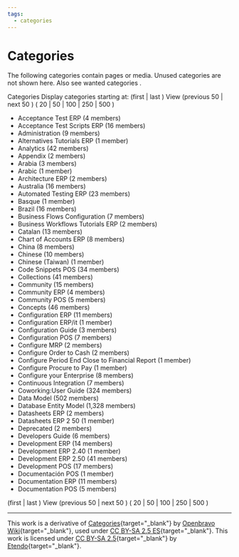 ```yaml
---
tags: 
  - categories
---
```


#  Categories

The following categories contain pages or media.  Unused categories  are not
shown here. Also see  wanted categories  .

Categories  Display categories starting at:  (first |  last  ) View (previous
50 |  next 50  ) (  20  |  50  |  100  |  250  |  500  )

  * Acceptance Test ERP  (4 members) 
  * Acceptance Test Scripts ERP  (16 members) 
  * Administration  (9 members) 
  * Alternatives Tutorials ERP  (1 member) 
  * Analytics  (42 members) 
  * Appendix  (2 members) 
  * Arabia  (3 members) 
  * Arabic  (1 member) 
  * Architecture ERP  (2 members) 
  * Australia  (16 members) 
  * Automated Testing ERP  (23 members) 
  * Basque  (1 member) 
  * Brazil  (16 members) 
  * Business Flows Configuration  (7 members) 
  * Business Workflows Tutorials ERP  (2 members) 
  * Catalan  (13 members) 
  * Chart of Accounts ERP  (8 members) 
  * China  (8 members) 
  * Chinese  (10 members) 
  * Chinese (Taiwan)  (1 member) 
  * Code Snippets POS  (34 members) 
  * Collections  (41 members) 
  * Community  (15 members) 
  * Community ERP  (4 members) 
  * Community POS  (5 members) 
  * Concepts  (46 members) 
  * Configuration ERP  (11 members) 
  * Configuration ERP/it  (1 member) 
  * Configuration Guide  (3 members) 
  * Configuration POS  (7 members) 
  * Configure MRP  (2 members) 
  * Configure Order to Cash  (2 members) 
  * Configure Period End Close to Financial Report  (1 member) 
  * Configure Procure to Pay  (1 member) 
  * Configure your Enterprise  (8 members) 
  * Continuous Integration  (7 members) 
  * Coworking:User Guide  (324 members) 
  * Data Model  (502 members) 
  * Database Entity Model  (1,328 members) 
  * Datasheets ERP  (2 members) 
  * Datasheets ERP 2 50  (1 member) 
  * Deprecated  (2 members) 
  * Developers Guide  (6 members) 
  * Development ERP  (14 members) 
  * Development ERP 2.40  (1 member) 
  * Development ERP 2.50  (41 members) 
  * Development POS  (17 members) 
  * Documentación POS  (1 member) 
  * Documentation ERP  (11 members) 
  * Documentation POS  (5 members) 

(first |  last  ) View (previous 50 |  next 50  ) (  20  |  50  |  100  |  250
|  500  )

---

This work is a derivative of [Categories](http://wiki.openbravo.com/wiki/Special:Categories){target="\_blank"} by [Openbravo Wiki](http://wiki.openbravo.com/wiki/Welcome_to_Openbravo){target="\_blank"}, used under [CC BY-SA 2.5 ES](https://creativecommons.org/licenses/by-sa/2.5/es/){target="\_blank"}. This work is licensed under [CC BY-SA 2.5](https://creativecommons.org/licenses/by-sa/2.5/){target="\_blank"} by [Etendo](https://etendo.software){target="\_blank"}. 